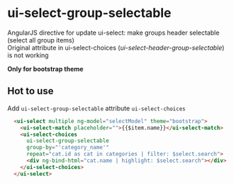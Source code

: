 
# ui-select-group-selectable

AngularJS directive for update ui-select: make groups header selectable (select all group items)  
Original attribute in ui-select-choices (*ui-select-header-group-selectable*) is not working

**Only for bootstrap theme**

## Hot to use
Add `ui-select-group-selectable` attribute `ui-select-choices`

```html
  <ui-select multiple ng-model="selectModel" theme="bootstrap">  
    <ui-select-match placeholder="">{{$item.name}}</ui-select-match>  
    <ui-select-choices
      ui-select-group-selectable  
      group-by="'category_name'"  
      repeat="cat.id as cat in categories | filter: $select.search">  
      <div ng-bind-html="cat.name | highlight: $select.search"></div>  
    </ui-select-choices>
  </ui-select>
```
